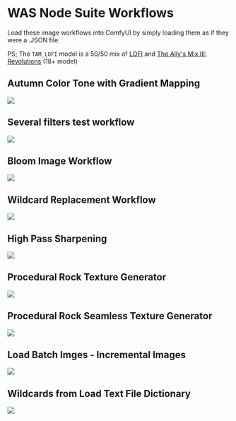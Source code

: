 # WAS Node Suite Workflows

Load these image workflows into ComfyUI by simply loading them as if they were a .JSON file. 

PS; The `TAM_LOFI` model is a 50/50 mix of [LOFI](https://civitai.com/models/9052/lofi) and [The Ally's Mix III: Revolutions](https://civitai.com/models/10752/the-allys-mix-iii-revolutions) (18+ model)

## Autumn Color Tone with Gradient Mapping
<img src="Autumn_Gradient_Map_Example.png">

## Several filters test workflow
<img src="several_filters_test_workflow.png">

## Bloom Image Workflow
<img src="Bloom_Image_Workflow.png">

## Wildcard Replacement Workflow
<img src="Wildcard_Replacement_Example.png">

## High Pass Sharpening
<img src="High_Pass_Sharpening.png">

## Procedural Rock Texture Generator
<img src="Procedural Rock Texture Generator.png">

## Procedural Rock **Seamless** Texture Generator
<img src="Procedural Rock -Seamless- Texture Generator.png">

## Load Batch Imges - Incremental Images
<img src="Load Image Batch - Incremental Images.png">

## Wildcards from Load Text File Dictionary
<img src="Wildcards_with_Dictionary_Text_File.png">